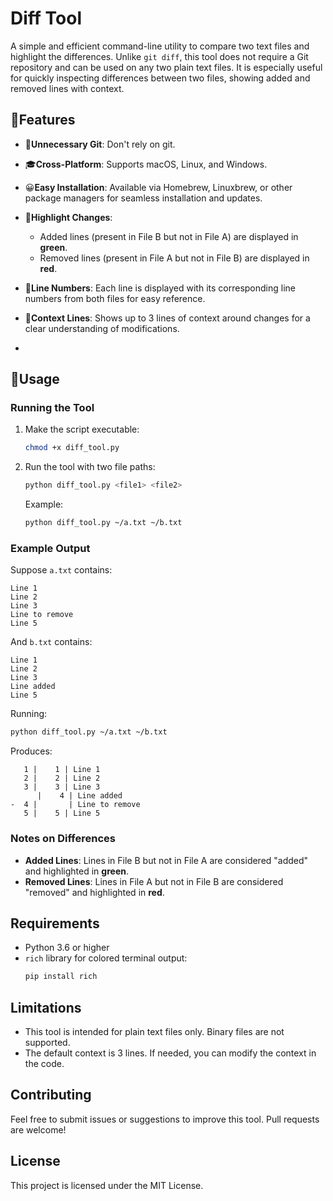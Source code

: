 # Diff Tool

A simple and efficient command-line utility to compare two text files and highlight the differences. Unlike `git diff`, this tool does not require a Git repository and can be used on any two plain text files. It is especially useful for quickly inspecting differences between two files, showing added and removed lines with context.

## 📝Features

- 🎈**Unnecessary Git**: Don't rely on git. 
- 🎓**Cross-Platform**: Supports macOS, Linux, and Windows.
- 😀**Easy Installation**: Available via Homebrew, Linuxbrew, or other package managers for seamless installation and updates.

- 🤖️**Highlight Changes**: 
  - Added lines (present in File B but not in File A) are displayed in **green**.
  - Removed lines (present in File A but not in File B) are displayed in **red**.
- 🤯**Line Numbers**: Each line is displayed with its corresponding line numbers from both files for easy reference.
- 🎃**Context Lines**: Shows up to 3 lines of context around changes for a clear understanding of modifications.
- 

## 🥢Usage

### Running the Tool

1. Make the script executable:
   ```bash
   chmod +x diff_tool.py
   ```

2. Run the tool with two file paths:
   ```bash
   python diff_tool.py <file1> <file2>
	```
   Example:
   ```bash
   python diff_tool.py ~/a.txt ~/b.txt
	```

### Example Output

Suppose `a.txt` contains:
```
Line 1
Line 2
Line 3
Line to remove
Line 5
```

And `b.txt` contains:
```
Line 1
Line 2
Line 3
Line added
Line 5
```

Running:
```bash
python diff_tool.py ~/a.txt ~/b.txt
```

Produces:
```
   1 |    1 | Line 1
   2 |    2 | Line 2
   3 |    3 | Line 3
      |    4 | Line added
-  4 |       | Line to remove
   5 |    5 | Line 5
```

### Notes on Differences

- **Added Lines**: Lines in File B but not in File A are considered "added" and highlighted in **green**.
- **Removed Lines**: Lines in File A but not in File B are considered "removed" and highlighted in **red**.

## Requirements

- Python 3.6 or higher
- `rich` library for colored terminal output:
  ```bash
  pip install rich
  ```

## Limitations

- This tool is intended for plain text files only. Binary files are not supported.
- The default context is 3 lines. If needed, you can modify the context in the code.

## Contributing

Feel free to submit issues or suggestions to improve this tool. Pull requests are welcome!

## License

This project is licensed under the MIT License.
